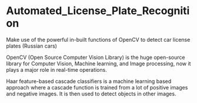# Automated_License_Plate_Recognition 

Make use of the powerful in-built functions of OpenCV to detect car license plates (Russian cars)

OpenCV (Open Source Computer Vision Library) is the huge open-source library for Computer Vision, Machine learning, and Image processing, now it plays a major role in real-time operations.

Haar feature-based cascade classifiers is a machine learning based approach where a cascade function is trained from a lot of positive images and negative images. It is then used to detect objects in other images.
